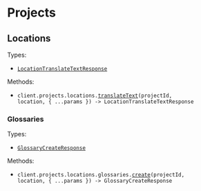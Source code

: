 # Projects

## Locations

Types:

- <code><a href="./src/resources/projects/locations/locations.ts">LocationTranslateTextResponse</a></code>

Methods:

- <code title="post /projects/{projectId}/locations/{location}:translateText">client.projects.locations.<a href="./src/resources/projects/locations/locations.ts">translateText</a>(projectId, location, { ...params }) -> LocationTranslateTextResponse</code>

### Glossaries

Types:

- <code><a href="./src/resources/projects/locations/glossaries.ts">GlossaryCreateResponse</a></code>

Methods:

- <code title="post /projects/{projectId}/locations/{location}/glossaries">client.projects.locations.glossaries.<a href="./src/resources/projects/locations/glossaries.ts">create</a>(projectId, location, { ...params }) -> GlossaryCreateResponse</code>
